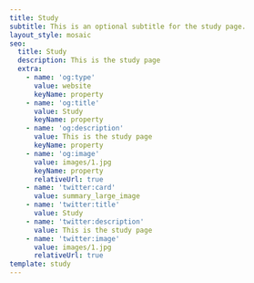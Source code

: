 ```yaml
---
title: Study
subtitle: This is an optional subtitle for the study page.
layout_style: mosaic
seo:
  title: Study
  description: This is the study page
  extra:
    - name: 'og:type'
      value: website
      keyName: property
    - name: 'og:title'
      value: Study
      keyName: property
    - name: 'og:description'
      value: This is the study page
      keyName: property
    - name: 'og:image'
      value: images/1.jpg
      keyName: property
      relativeUrl: true
    - name: 'twitter:card'
      value: summary_large_image
    - name: 'twitter:title'
      value: Study
    - name: 'twitter:description'
      value: This is the study page
    - name: 'twitter:image'
      value: images/1.jpg
      relativeUrl: true
template: study
---
```

